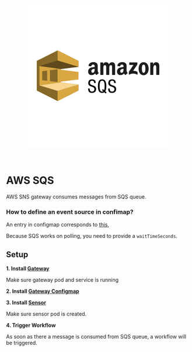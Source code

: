 <p align="center">
  <img src="https://github.com/argoproj/argo-events/blob/ebdbdd4a2a8ce47a0fc6e9a6a63531be2c26148a/docs/assets/sqs.png?raw=true" alt="AWS SQS"/>
</p>

<br/>

# AWS SQS

AWS SNS gateway consumes messages from SQS queue.

### How to define an event source in confimap?
An entry in configmap corresponds to [this](https://github.com/argoproj/argo-events/blob/a913dafbf000eb05401ef2c847b29152af82977f/gateways/community/aws-sqs/config.go#L37-L51),

Because SQS works on polling, you need to provide a `waitTimeSeconds`.

## Setup

**1. Install [Gateway](../../../examples/gateways/aws-sqs.yaml)**

Make sure gateway pod and service is running

**2. Install [Gateway Configmap](../../../examples/gateways/aws-sqs-gateway-configmap.yaml)**

**3. Install [Sensor](../../../examples/sensors/aws-sqs.yaml)**

Make sure sensor pod is created.

**4. Trigger Workflow**

As soon as there a message is consumed from SQS queue, a workflow will be triggered.
